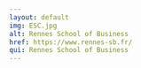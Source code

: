 ```yaml
---
layout: default
img: ESC.jpg
alt: Rennes School of Business
href: https://www.rennes-sb.fr/
qui: Rennes School of Business
---
```

